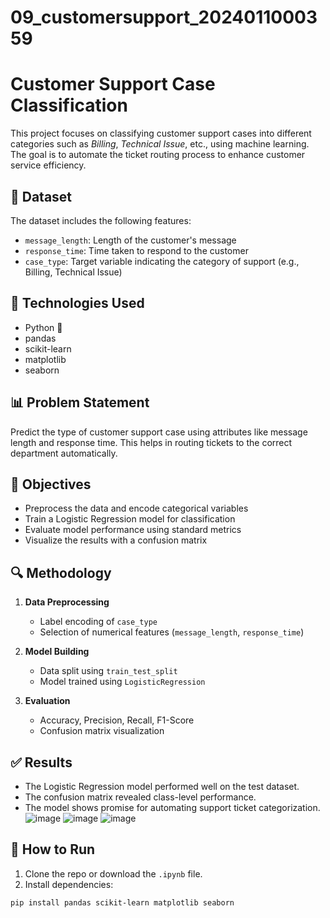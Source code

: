 # 09_customersupport_2024011000359
# Customer Support Case Classification

This project focuses on classifying customer support cases into different categories such as *Billing*, *Technical Issue*, etc., using machine learning. The goal is to automate the ticket routing process to enhance customer service efficiency.

## 📁 Dataset

The dataset includes the following features:
- `message_length`: Length of the customer's message
- `response_time`: Time taken to respond to the customer
- `case_type`: Target variable indicating the category of support (e.g., Billing, Technical Issue)

## 🧰 Technologies Used

- Python 🐍
- pandas
- scikit-learn
- matplotlib
- seaborn

## 📊 Problem Statement

Predict the type of customer support case using attributes like message length and response time. This helps in routing tickets to the correct department automatically.

## 🎯 Objectives

- Preprocess the data and encode categorical variables
- Train a Logistic Regression model for classification
- Evaluate model performance using standard metrics
- Visualize the results with a confusion matrix

## 🔍 Methodology

1. **Data Preprocessing**
   - Label encoding of `case_type`
   - Selection of numerical features (`message_length`, `response_time`)
   
2. **Model Building**
   - Data split using `train_test_split`
   - Model trained using `LogisticRegression`

3. **Evaluation**
   - Accuracy, Precision, Recall, F1-Score
   - Confusion matrix visualization

## ✅ Results

- The Logistic Regression model performed well on the test dataset.
- The confusion matrix revealed class-level performance.
- The model shows promise for automating support ticket categorization.
![image](https://github.com/user-attachments/assets/2f86bfdf-27d3-4f20-9f7b-e2c3d1b25c2b)
![image](https://github.com/user-attachments/assets/6d7e6bcc-3004-4941-b7b2-4285b2ba2e72)
![image](https://github.com/user-attachments/assets/7f7582dd-13c9-4aa3-b50f-a270892624bc)



## 🧪 How to Run

1. Clone the repo or download the `.ipynb` file.
2. Install dependencies:

```bash
pip install pandas scikit-learn matplotlib seaborn
